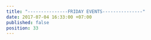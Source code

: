 ```yaml
---
title: "---------------FRIDAY EVENTS---------------"
date: 2017-07-04 16:33:00 +07:00
published: false
position: 33
---
```


